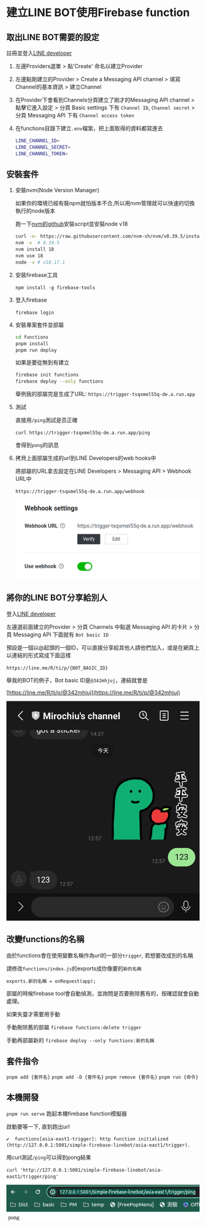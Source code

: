 # 建立LINE BOT使用Firebase function

## 取出LINE BOT需要的設定

註冊並登入[LINE developer](https://developers.line.biz/en/)

1. 左邊Providers選單 > 點'Create' 命名以建立Provider

2. 左邊點剛建立的Provider > Create a Messaging API channel > 填寫 Channel的基本資訊 > 建立Channel

3. 在Provider下會看到Channels分頁建立了剛才的Messaging API channel > 點擊它進入設定 > 分頁 Basic settings 下有 `Channel ID`, `Channel secret` > 分頁 Messaging API 下有 `Channel access token`

4. 在functions目錄下建立`.env`檔案，把上面取得的資料都寫進去

   ```bash
   LINE_CHANNEL_ID=
   LINE_CHANNEL_SECRET=
   LINE_CHANNEL_TOKEN=
   ```

## 安裝套件

1. 安裝nvm(Node Version Manager)

   如果你的環境已經有裝npm就怕版本不合,所以用nvm管理就可以快速的切換執行的node版本

   跑一下[nvm的github](https://github.com/nvm-sh/nvm)安裝script並安裝node v18

   ```bash
   curl -o- https://raw.githubusercontent.com/nvm-sh/nvm/v0.39.5/install.sh | bash
   nvm -v  # 0.39.5
   nvm install 18
   nvm use 18
   node -v # v18.17.1
   ```

2. 安裝firebase工具

   `npm install -g firebase-tools`

3. 登入firebase

   `firebase login`

4. 安裝專案套件並部屬

   ```bash
   cd functions
   pnpm install
   pnpm run deploy
   ```

   如果是要從無到有建立

   ```bash
   firebase init functions
   firebase deploy --only functions
   ```

   舉例我的部屬完是生成了URL: `https://trigger-tsqxmel55q-de.a.run.app`

5. 測試

   直接用`/ping`測試是否正確

   `curl https://trigger-tsqxmel55q-de.a.run.app/ping`

   會得到`pong`的訊息

6. 拷貝上面部屬生成的url到LINE Developers的web hooks中

   將部屬的URL拿去設定在LINE Developers > Messaging API > Webhook URL中

   `https://trigger-tsqxmel55q-de.a.run.app/webhook`

   ![設定Webhook URL](./resources/line-developer-Webhook-settings.png)

## 將你的LINE BOT分享給別人

登入[LINE developer](https://developers.line.biz/en/)

左邊選前面建立的Provider > 分頁 Channels 中點選 Messaging API 的卡片 > 分頁 Messaging API 下面就有 `Bot basic ID`

預設是一個以@起頭的一個ID，可以直接分享給其他人請他們加入，或是在網頁上以連結的形式寫成下面這樣

`https://line.me/R/ti/p/{BOT_BASIC_ID}`

舉我的BOT的例子，Bot basic ID是`@342mhjuj`，連結就會是

[https://line.me/R/ti/p/@342mhjuj](https://line.me/R/ti/p/@342mhjuj)

![line-bot回覆](./resources/mirochiu-line-bot.png)

## 改變functions的名稱

由於functions會在使用變數名稱作為url的一部分`trigger`, 若想要改成別的名稱

請修改`functions/index.js`的exports成你像要的`新的名稱`

`exports.新的名稱 = onRequest(app);`

部屬的時候firebase tool會自動偵測，並詢問是否要刪除舊有的，按確認就會自動處理。

如果失靈才需要用手動

手動刪除舊的部屬
`firebase functions:delete trigger`

手動再部屬新的
`firebase deploy --only functions:新的名稱`

## 套件指令

`pnpm add {套件名}`
`pnpm add -D {套件名}`
`pnpm remove {套件名}`
`pnpm run {命令}`

## 本機開發

`pnpm run serve` 跑起本機firebase function模擬器

啟動要等一下, 直到跑出url

    ✔  functions[asia-east1-trigger]: http function initialized (http://127.0.0.1:5001/simple-firebase-linebot/asia-east1/trigger).

用curl測試`/ping`可以得到pong結果

`curl 'http://127.0.0.1:5001/simple-firebase-linebot/asia-east1/trigger/ping'`

![](./resources/run-with-emulator-ping.png)
